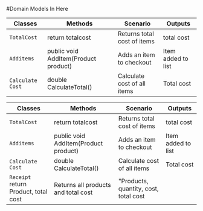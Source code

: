 #Domain Models In Here

| Classes         | Methods                                     | Scenario						| Outputs |
|-----------------|---------------------------------------------|-------------------------------|---------|
| `TotalCost`	  | return totalcost							| Returns total cost of items	|total cost|
| `Additems`      | public void AddItem(Product product)		| Adds an item to checkout		| Item added to list|
| `Calculate Cost`| double CalculateTotal()						| Calculate cost of all items	|Total cost|
   
| Classes         | Methods                                 | Scenario						| Outputs |
|-----------------|-----------------------------------------|-------------------------------|---------|
| `TotalCost`	  | return totalcost						| Returns total cost of items	|total cost|
| `Additems`      | public void AddItem(Product product)	| Adds an item to checkout		| Item added to list|
| `Calculate Cost`| double CalculateTotal()					| Calculate cost of all items	|Total cost|
  ` Receipt	`		return Product, total cost				|Returns all products and total cost| "Products, quantity, cost, total cost|